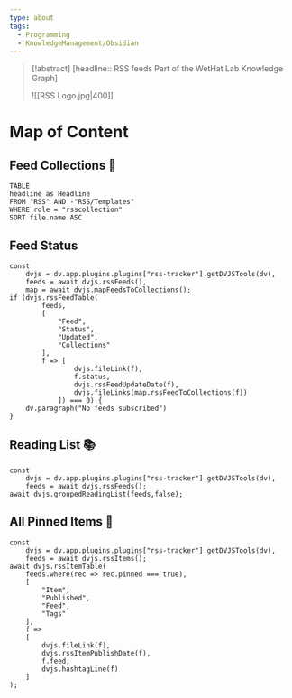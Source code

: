 ```yaml
---
type: about
tags:
  - Programming
  - KnowledgeManagement/Obsidian
---
```

> [!abstract]  [headline:: RSS feeds Part of the WetHat Lab Knowledge Graph]
>
>  ![[RSS Logo.jpg|400]]
# Map of Content

## Feed Collections 📑

~~~dataview
TABLE
headline as Headline
FROM "RSS" AND -"RSS/Templates"
WHERE role = "rsscollection"
SORT file.name ASC
~~~

## Feed Status

~~~dataviewjs
const
	dvjs = dv.app.plugins.plugins["rss-tracker"].getDVJSTools(dv),
	feeds = await dvjs.rssFeeds(),
	map = await dvjs.mapFeedsToCollections();
if (dvjs.rssFeedTable(
		feeds,
		[
			"Feed",
			"Status",
			"Updated",
			"Collections"
		],
		f => [
				dvjs.fileLink(f),
				f.status,
				dvjs.rssFeedUpdateDate(f),
				dvjs.fileLinks(map.rssFeedToCollections(f))
			]) === 0) {
	dv.paragraph("No feeds subscribed")
}
~~~

## Reading List 📚

~~~dataviewjs
const
	dvjs = dv.app.plugins.plugins["rss-tracker"].getDVJSTools(dv),
	feeds = await dvjs.rssFeeds();
await dvjs.groupedReadingList(feeds,false);
~~~

## All Pinned Items  📌

~~~dataviewjs
const
	dvjs = dv.app.plugins.plugins["rss-tracker"].getDVJSTools(dv),
	feeds = await dvjs.rssItems();
await dvjs.rssItemTable(
	feeds.where(rec => rec.pinned === true),
	[
		"Item",
		"Published",
		"Feed",
		"Tags"
	],
	f =>
	[
		dvjs.fileLink(f),
		dvjs.rssItemPublishDate(f),
		f.feed,
		dvjs.hashtagLine(f)
	]
);
~~~

